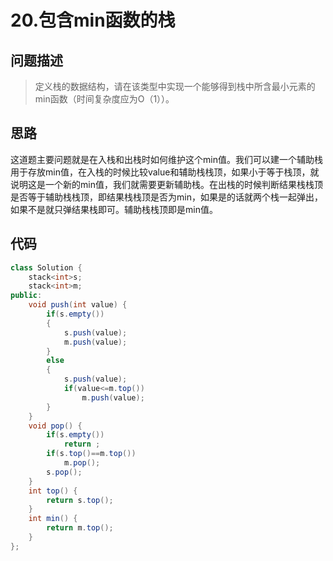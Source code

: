 
# 20.包含min函数的栈

## 问题描述
> 定义栈的数据结构，请在该类型中实现一个能够得到栈中所含最小元素的min函数（时间复杂度应为O（1））。

## 思路
这道题主要问题就是在入栈和出栈时如何维护这个min值。我们可以建一个辅助栈用于存放min值，在入栈的时候比较value和辅助栈栈顶，如果小于等于栈顶，就说明这是一个新的min值，我们就需要更新辅助栈。在出栈的时候判断结果栈栈顶是否等于辅助栈栈顶，即结果栈栈顶是否为min，如果是的话就两个栈一起弹出，如果不是就只弹结果栈即可。辅助栈栈顶即是min值。
## 代码
```java
class Solution {
    stack<int>s;
    stack<int>m;
public:
    void push(int value) {
        if(s.empty())
        {
            s.push(value);
            m.push(value);
        }
        else
        {
            s.push(value);
            if(value<=m.top())
                m.push(value);
        }
    }
    void pop() {
        if(s.empty())
            return ;
        if(s.top()==m.top())
            m.pop();
        s.pop();
    }
    int top() {
        return s.top();
    }
    int min() {
        return m.top();
    }
};
```

